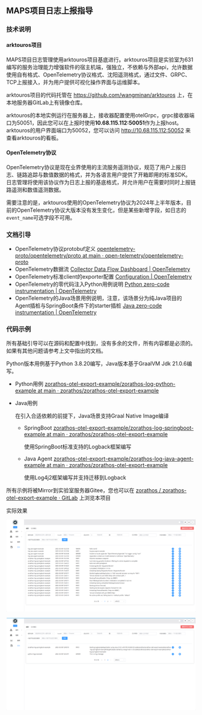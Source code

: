 ## MAPS项目日志上报指导

### 技术说明

#### arktouros项目

MAPS项目日志管理使用arktouros项目基底进行。arktouros项目是实验室为631编写的服务治理能力增强软件的宿主机端，强独立，不依赖与外部api，允许数据使用自有格式、OpenTelemetry协议格式、沈阳遥测格式，通过文件、GRPC、TCP上报接入，并为用户提供可视化操作界面与运维脚本。

arktouros项目的代码托管在 https://github.com/wangminan/arktouros 上，在本地服务器GitLab上有镜像仓库。

arktouros的本地实例运行在服务器上，接收器配置使用otelGrpc，grpc接收器端口为50051，因此您可以在上报时使用**10.68.115.112:50051**作为上报host。arktouros的用户界面端口为50052，您可以访问 http://10.68.115.112:50052 来查看arktouros的看板。

#### OpenTelemetry协议

OpenTelemetry协议是现在业界使用的主流服务遥测协议，规范了用户上报日志、链路追踪与数值数据的格式，并为各语言用户提供了开箱即用的标准SDK。日志管理将使用该协议作为日志上报的基底格式，并允许用户在需要时同时上报链路遥测和数值遥测数据。

需要注意的是，arktouros使用的OpenTelemetry协议为2024年上半年版本，目前的OpenTelemetry协议大版本没有发生变化，但是某些新增字段，如日志的`event_name`可选字段不可用。



### 文档引导

+ OpenTelemetry协议protobuf定义 [opentelemetry-proto/opentelemetry/proto at main · open-telemetry/opentelemetry-proto](https://github.com/open-telemetry/opentelemetry-proto/tree/main/opentelemetry/proto)
+ OpenTelemetry数据流 [Collector Data Flow Dashboard | OpenTelemetry](https://opentelemetry.io/docs/demo/collector-data-flow-dashboard/)
+ OpenTelemetry标准client的exporter配置 [Configuration | OpenTelemetry](https://opentelemetry.io/docs/collector/configuration/#exporters)
+ OpenTelemetry的零代码注入Python用例说明 [Python zero-code instrumentation | OpenTelemetry](https://opentelemetry.io/docs/zero-code/python/)
+ OpenTelemetry的Java场景用例说明，注意，该场景分为纯Java项目的Agent插桩与SpringBoot条件下的starter插桩 [Java zero-code instrumentation | OpenTelemetry](https://opentelemetry.io/docs/zero-code/java/)



### 代码示例

所有基础引导可以在源码和配置中找到，没有多余的文件，所有内容都是必须的。如果有其他问题请参考上文中指出的文档。

Python版本用例基于Python 3.8.20编写，Java版本基于GraalVM Jdk 21.0.6编写。

+ Python用例  [zorathos-otel-export-example/zorathos-log-python-example at main · zorathos/zorathos-otel-export-example](https://github.com/zorathos/zorathos-otel-export-example/tree/main/zorathos-log-python-example)

+ Java用例

  在引入合适依赖的前提下，Java场景支持Graal Native Image编译

  + SpringBoot [zorathos-otel-export-example/zorathos-log-springboot-example at main · zorathos/zorathos-otel-export-example](https://github.com/zorathos/zorathos-otel-export-example/tree/main/zorathos-log-springboot-example)

    使用SpringBoot标准支持的Logback框架编写

  + Java Agent [zorathos-otel-export-example/zorathos-log-java-agent-example at main · zorathos/zorathos-otel-export-example](https://github.com/zorathos/zorathos-otel-export-example/tree/main/zorathos-log-java-agent-example)

    使用Log4j2框架编写并支持迁移到Logback

所有示例将被Mirror到实验室服务器Gitee，您也可以在 [zorathos / zorathos-otel-export-example · GitLab](http://10.68.115.112:8929/zorathos/zorathos-otel-export-example) 上浏览本项目

实际效果

![image-20250309132419357](https://raw.githubusercontent.com/WangMinan/Pics/main/image-20250309132419357.png)

![image-20250309132441283](https://raw.githubusercontent.com/WangMinan/Pics/main/image-20250309132441283.png)